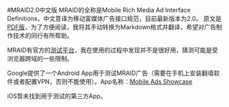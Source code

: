 #MRAID2.0中文版
MRAID的全称是Mobile Rich Media Ad Interface Definitions，中文意译为移动富媒体广告接口规范，目前最新版本为2.0。
原文是[PDF版](http://www.iab.net/mraid)，为了方便阅读，我将其手动转换为Markdown格式并翻译，希望对广告制作技术的同行有所帮助。

MRAID有官方的[测试平台](http://webtester.mraid.org/)，我在使用的过程中发现并不是很好用，猜测可能是受浏览器跨域的一些限制。

Google提供了一个Android App用于测试MRAID广告（需要在手机上安装翻墙软件或者配置VPN，否则不能使用）。App名称：[Mobile Ads Showcase](https://play.google.com/store/apps/details?id=com.google.ads.showcase&hl=en)

iOS暂未找到用于测试的第三方App。